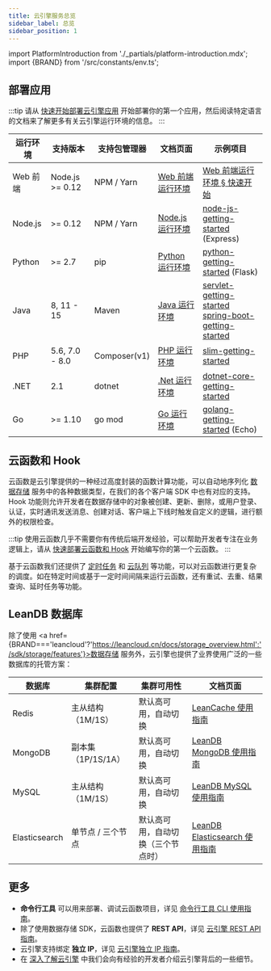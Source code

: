 ```yaml
---
title: 云引擎服务总览
sidebar_label: 总览
sidebar_position: 1
---
```


import PlatformIntroduction from './_partials/platform-introduction.mdx';
import {BRAND} from '/src/constants/env.ts';

<PlatformIntroduction />

## 部署应用

:::tip
请从 [快速开始部署云引擎应用](/sdk/engine/deploy/getting-started/) 开始部署你的第一个应用，然后阅读特定语言的文档来了解更多有关云引擎运行环境的信息。
:::

运行环境 | 支持版本 | 支持包管理器 | 文档页面 | 示例项目
--- | --- | --- | --- | ---
Web 前端 | Node.js >= 0.12 | NPM / Yarn | [Web 前端运行环境](/sdk/engine/deploy/webapp/) | [Web 前端运行环境 § 快速开始](/sdk/engine/deploy/webapp#快速开始) |
Node.js | >= 0.12 | NPM / Yarn | [Node.js 运行环境](/sdk/engine/deploy/nodejs/) | [node-js-getting-started](https://github.com/leancloud/node-js-getting-started/) (Express)
Python | >= 2.7 | pip | [Python 运行环境](/sdk/engine/deploy/python/) | [python-getting-started](https://github.com/leancloud/python-getting-started) (Flask)
Java | 8, 11 - 15 | Maven | [Java 运行环境](/sdk/engine/deploy/java/) | [servlet-getting-started](https://github.com/leancloud/servlet-getting-started)<br />[spring-boot-getting-started](https://github.com/leancloud/spring-boot-getting-started)
PHP | 5.6, 7.0 - 8.0 | Composer(v1) | [PHP 运行环境](/sdk/engine/deploy/php/) | [slim-getting-started](https://github.com/leancloud/slim-getting-started)
.NET | 2.1 | dotnet | [.Net 运行环境](/sdk/engine/deploy/dotnet/) | [dotnet-core-getting-started](https://github.com/leancloud/dotnet-core-getting-started)
Go | >= 1.10 | go mod | [Go 运行环境](/sdk/engine/deploy/go/) | [golang-getting-started](https://github.com/leancloud/golang-getting-started) (Echo)

## 云函数和 Hook

<p>云函数是云引擎提供的一种经过高度封装的函数计算功能，可以自动地序列化 <a href={BRAND==='leancloud'?'https://leancloud.cn/docs/storage_overview.html':'/sdk/storage/features'}>数据存储</a> 服务中的各种数据类型，在我们的各个客户端 SDK 中也有对应的支持。Hook 功能则允许开发者在数据存储中的对象被创建、更新、删除，或用户登录、认证，实时通讯发送消息、创建对话、客户端上下线时触发自定义的逻辑，进行额外的权限检查。</p>

:::tip
使用云函数几乎不需要你有传统后端开发经验，可以帮助开发者专注在业务逻辑上，请从 [快速部署云函数和 Hook](/sdk/engine/functions/getting-started/) 开始编写你的第一个云函数。
:::

基于云函数我们还提供了 [定时任务](/sdk/engine/functions/guides#定时任务) 和 [云队列](/sdk/engine/functions/cloud-queue/) 等功能，可以对云函数进行更复杂的调度。如在特定时间或基于一定时间间隔来运行云函数，还有重试、去重、结果查询、延时任务等功能。

## LeanDB 数据库

除了使用 <a href={BRAND==='leancloud'?'https://leancloud.cn/docs/storage_overview.html':'/sdk/storage/features'}>数据存储</a> 服务外，云引擎也提供了业界使用广泛的一些数据库的托管方案：

数据库 | 集群配置 | 集群可用性 | 文档页面
--- | --- | --- | ---
Redis | 主从结构（1M/1S） | 默认高可用，自动切换 | [LeanCache 使用指南](/sdk/engine/database/redis/)
MongoDB | 副本集（1P/1S/1A） | 默认高可用，自动切换 | [LeanDB MongoDB 使用指南](/sdk/engine/database/mongo/)
MySQL | 主从结构（1M/1S） | 默认高可用，自动切换 | [LeanDB MySQL 使用指南](/sdk/engine/database/mysql/)
Elasticsearch | 单节点 / 三个节点 | 默认高可用，自动切换（三个节点时） | [LeanDB Elasticsearch 使用指南](/sdk/engine/database/es/)

## 更多

- **命令行工具** 可以用来部署、调试云函数项目，详见 [命令行工具 CLI 使用指南](/sdk/engine/cli/)。
- 除了使用数据存储 SDK，云函数也提供了 **REST API**，详见 [云引擎 REST API 指南](/sdk/engine/functions/rest-api/)。
- 云引擎支持绑定 **独立 IP**，详见 [云引擎独立 IP 指南](/sdk/engine/dedicated-IP)。
- 在 [深入了解云引擎](/sdk/engine/deep-dive/) 中我们会向有经验的开发者介绍云引擎背后的一些细节。
